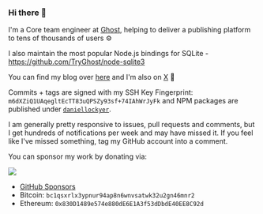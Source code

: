 ### Hi there 👋

I'm a Core team engineer at [Ghost](https://ghost.org), helping to deliver a publishing platform to tens of thousands of users :gear:

I also maintain the most popular Node.js bindings for SQLite - https://github.com/TryGhost/node-sqlite3

You can find my blog over [here](https://daniellockyer.com) and I'm also on [X](https://x.com/daniellockyer) :star2:

Commits + tags are signed with my SSH Key Fingerprint: `m6dXZiQ1UAqegltEcTT83uQPSZy93sf+74IAhWrJyFk` and NPM packages are published under [`daniellockyer`](https://www.npmjs.com/~daniellockyer).

I am generally pretty responsive to issues, pull requests and comments, but I get hundreds of notifications per week and may have missed it. If you feel like I've missed something, tag my GitHub account into a comment.

You can sponsor my work by donating via:

<a href="https://www.buymeacoffee.com/daniellockyer"><img src="https://img.buymeacoffee.com/button-api/?text=Buy me a coffee&emoji=&slug=daniellockyer&button_colour=FFDD00&font_colour=000000&font_family=Cookie&outline_colour=000000&coffee_colour=ffffff" /></a>

* [GitHub Sponsors](https://github.com/sponsors/daniellockyer)
* Bitcoin: `bc1qsxrlx3ypnur94ap8n6wnvsatwk32u2gn46mnr2`
* Ethereum: `0x830D1489e574e880dE6E1A3f53dDbdE40EE8C92d`
